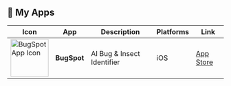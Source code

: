 ## 📱 My Apps

| Icon | App | Description | Platforms | Link |
|---|---|---|---|---|
| <a href="https://apps.apple.com/vc/app/bug-identifier-bugspot-ai/id6748925225"><img src="https://github.com/user-attachments/assets/41a42d29-af61-4aa8-b99e-67153a26f496" alt="BugSpot App Icon" width="88" height="88" /></a> | <b>BugSpot</b> | AI Bug & Insect Identifier | iOS | <a href="https://apps.apple.com/vc/app/bug-identifier-bugspot-ai/id6748925225">App Store</a> |

